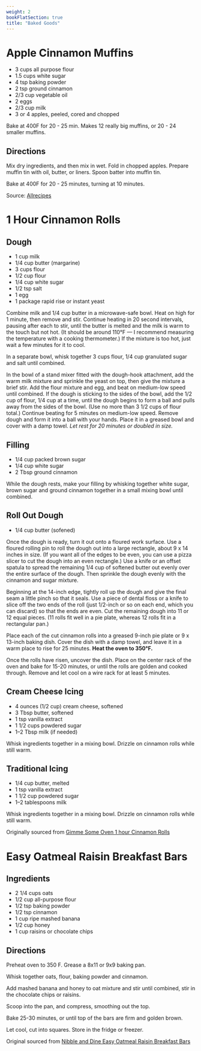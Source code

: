```yaml
---
weight: 2
bookFlatSection: true
title: "Baked Goods"
---
```


# Apple Cinnamon Muffins

* 3 cups all purpose flour
* 1.5 cups white sugar
* 4 tsp baking powder
* 2 tsp ground cinnamon
* 2/3 cup vegetable oil
* 2 eggs
* 2/3 cup milk
* 3 or 4 apples, peeled, cored and chopped

Bake at 400F for 20 - 25 min. Makes 12 really big muffins, or 20 - 24 smaller muffins.

## Directions

Mix dry ingredients, and then mix in wet. Fold in chopped apples. Prepare muffin tin with oil, butter, or liners. Spoon batter into muffin tin.

Bake at 400F for 20 - 25 minutes, turning at 10 minutes.

Source: [Allrecipes](https://www.allrecipes.com/recipe/24352/easy-apple-cinnamon-muffins/?fbclid=IwAR1YD0LRxzrZc4MaX1ZRm0gKmfeQih04BupIOzAPF4zwYd-PSzbc-q8luGQ)

# 1 Hour Cinnamon Rolls

## Dough 

* 1 cup milk
* 1/4 cup butter (margarine)
* 3 cups flour
* 1/2 cup flour
* 1/4 cup white sugar
* 1/2 tsp salt
* 1 egg
* 1 package rapid rise or instant yeast

Combine milk and 1/4 cup butter in a microwave-safe bowl. Heat on high for 1 minute, then remove and stir.
Continue heating in 20 second intervals, pausing after each to stir, until the butter is melted and the milk is warm to the touch but not hot.
(It should be around 110°F — I recommend measuring the temperature with a cooking thermometer.)
If the mixture is too hot, just wait a few minutes for it to cool.

In a separate bowl, whisk together 3 cups flour, 1/4 cup granulated sugar and salt until combined.

In the bowl of a stand mixer fitted with the dough-hook attachment, add the warm milk mixture and sprinkle the yeast on top, then give the mixture a brief stir.  Add the flour mixture and egg, and beat on medium-low speed until combined.
If the dough is sticking to the sides of the bowl, add the 1/2 cup of flour, 1/4 cup at a time, until the dough begins to form a ball and pulls away from the sides of the bowl.
(Use no more than 3 1/2 cups of flour total.)
Continue beating for 5 minutes on medium-low speed.
Remove dough and form it into a ball with your hands.
Place it in a greased bowl and cover with a damp towel.
*Let rest for 20 minutes or doubled in size.*

## Filling

* 1/4 cup packed brown sugar
* 1/4 cup white sugar
* 2 Tbsp ground cinnamon

While the dough rests, make your filling by whisking together white sugar, brown sugar and ground cinnamon together in a small mixing bowl until combined.

## Roll Out Dough

* 1/4 cup butter (sofened)

Once the dough is ready, turn it out onto a floured work surface.
Use a floured rolling pin to roll the dough out into a large rectangle, about 9 x 14 inches in size.
(If you want all of the edges to be even, you can use a pizza slicer to cut the dough into an even rectangle.)
Use a knife or an offset spatula to spread the remaining 1/4 cup of softened butter out evenly over the entire surface of the dough.
Then sprinkle the dough evenly with the cinnamon and sugar mixture.

Beginning at the 14-inch edge, tightly roll up the dough and give the final seam a little pinch so that it seals.
Use a piece of dental floss or a knife to slice off the two ends of the roll (just 1/2-inch or so on each end, which you can discard) so that the ends are even.
Cut the remaining dough into 11 or 12 equal pieces. (11 rolls fit well in a pie plate, whereas 12 rolls fit in a rectangular pan.)

Place each of the cut cinnamon rolls into a greased 9-inch pie plate or 9 x 13-inch baking dish.
Cover the dish with a damp towel, and leave it in a warm place to rise for 25 minutes.
**Heat the oven to 350°F.**

Once the rolls have risen, uncover the dish.
Place on the center rack of the oven and bake for 15-20 minutes, or until the rolls are golden and cooked through.
Remove and let cool on a wire rack for at least 5 minutes.

## Cream Cheese Icing

* 4 ounces (1/2 cup) cream cheese, softened
* 3 Tbsp butter, softened
* 1 tsp vanilla extract
* 1 1/2 cups powdered sugar
* 1–2 Tbsp milk (if needed)

Whisk ingredients together in a mixing bowl.
Drizzle on cinnamon rolls while still warm.

## Traditional Icing

* 1/4 cup butter, melted
* 1 tsp vanilla extract
* 1 1/2 cup powdered sugar
* 1–2 tablespoons milk

Whisk ingredients together in a mixing bowl.
Drizzle on cinnamon rolls while still warm.

Originally sourced from [Gimme Some Oven 1 hour Cinnamon Rolls](https://www.gimmesomeoven.com/1-hour-easy-cinnamon-rolls-recipe/)

# Easy Oatmeal Raisin Breakfast Bars

## Ingredients

* 2 1/4 cups oats
* 1/2 cup all-purpose flour
* 1/2 tsp baking powder
* 1/2 tsp cinnamon
* 1 cup ripe mashed banana
* 1/2 cup honey
* 1 cup raisins or chocolate chips

## Directions

Preheat oven to 350 F.
Grease a 8x11 or 9x9 baking pan.

Whisk together oats, flour, baking powder and cinnamon.

Add mashed banana and honey to oat mixture and stir until combined, stir in the chocolate chips or raisins.

Scoop into the pan, and compress, smoothing out the top.

Bake 25-30 minutes, or until top of the bars are firm and golden brown.

Let cool, cut into squares. Store in the fridge or freezer.

Original sourced from [Nibble and Dine Easy Oatmeal Raisin Breakfast Bars](https://nibbleanddine.com/easy-oatmeal-raisin-breakfast-bars/?fbclid=IwAR3SFGy_rPVgo1Nc6ybOZBULJYDPGY0W_yO7ST1HOV6uYDDHG3p1AZJO8U0#tasty-recipes-3178)
